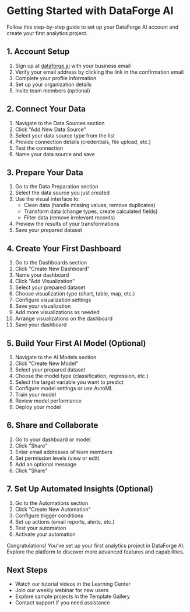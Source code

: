 # Getting Started with DataForge AI

Follow this step-by-step guide to set up your DataForge AI account and create your first analytics project.

## 1. Account Setup

1. Sign up at [dataforge.ai](https://dataforge.ai) with your business email
2. Verify your email address by clicking the link in the confirmation email
3. Complete your profile information
4. Set up your organization details
5. Invite team members (optional)

## 2. Connect Your Data

1. Navigate to the Data Sources section
2. Click "Add New Data Source"
3. Select your data source type from the list
4. Provide connection details (credentials, file upload, etc.)
5. Test the connection
6. Name your data source and save

## 3. Prepare Your Data

1. Go to the Data Preparation section
2. Select the data source you just created
3. Use the visual interface to:
   - Clean data (handle missing values, remove duplicates)
   - Transform data (change types, create calculated fields)
   - Filter data (remove irrelevant records)
4. Preview the results of your transformations
5. Save your prepared dataset

## 4. Create Your First Dashboard

1. Go to the Dashboards section
2. Click "Create New Dashboard"
3. Name your dashboard
4. Click "Add Visualization"
5. Select your prepared dataset
6. Choose visualization type (chart, table, map, etc.)
7. Configure visualization settings
8. Save your visualization
9. Add more visualizations as needed
10. Arrange visualizations on the dashboard
11. Save your dashboard

## 5. Build Your First AI Model (Optional)

1. Navigate to the AI Models section
2. Click "Create New Model"
3. Select your prepared dataset
4. Choose the model type (classification, regression, etc.)
5. Select the target variable you want to predict
6. Configure model settings or use AutoML
7. Train your model
8. Review model performance
9. Deploy your model

## 6. Share and Collaborate

1. Go to your dashboard or model
2. Click "Share"
3. Enter email addresses of team members
4. Set permission levels (view or edit)
5. Add an optional message
6. Click "Share"

## 7. Set Up Automated Insights (Optional)

1. Go to the Automations section
2. Click "Create New Automation"
3. Configure trigger conditions
4. Set up actions (email reports, alerts, etc.)
5. Test your automation
6. Activate your automation

Congratulations! You've set up your first analytics project in DataForge AI. Explore the platform to discover more advanced features and capabilities.

## Next Steps

- Watch our tutorial videos in the Learning Center
- Join our weekly webinar for new users
- Explore sample projects in the Template Gallery
- Contact support if you need assistance
